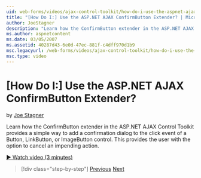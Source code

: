 ```yaml
---
uid: web-forms/videos/ajax-control-toolkit/how-do-i-use-the-aspnet-ajax-confirmbutton-extender
title: "[How Do I:] Use the ASP.NET AJAX ConfirmButton Extender? | Microsoft Docs"
author: JoeStagner
description: "Learn how the ConfirmButton extender in the ASP.NET AJAX Control Toolkit provides a simple way to add a confirmation dialog to the click event of a Button, L..."
ms.author: aspnetcontent
ms.date: 03/05/2007
ms.assetid: 40287d43-6e0d-47ec-881f-c4dff970d1b9
msc.legacyurl: /web-forms/videos/ajax-control-toolkit/how-do-i-use-the-aspnet-ajax-confirmbutton-extender
msc.type: video
---
```

[How Do I:] Use the ASP.NET AJAX ConfirmButton Extender?
====================
by [Joe Stagner](https://github.com/JoeStagner)

Learn how the ConfirmButton extender in the ASP.NET AJAX Control Toolkit provides a simple way to add a confirmation dialog to the click event of a Button, LinkButton, or ImageButton control. This provides the user with the option to cancel an impending action.

[&#9654; Watch video (3 minutes)](https://channel9.msdn.com/Blogs/ASP-NET-Site-Videos/how-do-i-use-the-aspnet-ajax-confirmbutton-extender)

> [!div class="step-by-step"]
> [Previous](how-do-i-get-started-with-the-aspnet-ajax-animation-extender-control.md)
> [Next](how-do-i-use-the-aspnet-ajax-slider-control.md)
